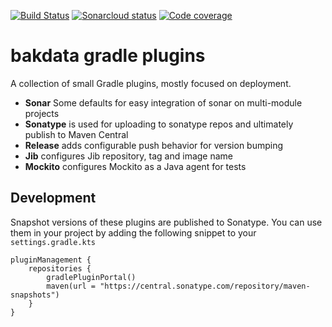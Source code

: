[![Build Status](https://dev.azure.com/bakdata/public/_apis/build/status/bakdata.gradle-plugins?branchName=master)](https://dev.azure.com/bakdata/public/_build/latest?definitionId=3&branchName=master)
[![Sonarcloud status](https://sonarcloud.io/api/project_badges/measure?project=com.bakdata.gradle%3Agradle-plugins&metric=alert_status)](https://sonarcloud.io/dashboard?id=bakdata-com.bakdata.gradle%3Agradle-plugins)
[![Code coverage](https://sonarcloud.io/api/project_badges/measure?project=com.bakdata.gradle%3Agradle-plugins&metric=coverage)](https://sonarcloud.io/dashboard?id=bakdata-com.bakdata.gradle%3Agradle-plugins)

bakdata gradle plugins
======================

A collection of small Gradle plugins, mostly focused on deployment.

- **Sonar** Some defaults for easy integration of sonar on multi-module projects
- **Sonatype** is used for uploading to sonatype repos and ultimately publish to Maven Central
- **Release** adds configurable push behavior for version bumping
- **Jib** configures Jib repository, tag and image name
- **Mockito** configures Mockito as a Java agent for tests

## Development

Snapshot versions of these plugins are published to Sonatype.
You can use them in your project by adding the following snippet to your `settings.gradle.kts`

```
pluginManagement {
    repositories {
        gradlePluginPortal()
        maven(url = "https://central.sonatype.com/repository/maven-snapshots")
    }
}
```
